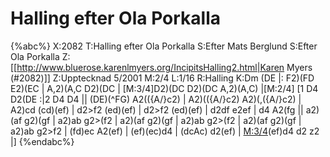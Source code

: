 # Halling efter Ola Porkalla

{%abc%}
X:2082
T:Halling efter Ola Porkalla
S:Efter Mats Berglund
S:Efter Ola Porkalla
Z:[[http://www.bluerose.karenlmyers.org/IncipitsHalling2.html|Karen Myers (#2082)]]
Z:Upptecknad 5/2001
M:2/4
L:1/16
R:Halling
K:Dm
(DE |: F2)(FD E2)(EC | A,2)(A,C D2)(DC | [M:3/4]D2)(DC D2)(DC A,2)(A,C) |[M:2/4] [1 D4 D2(DE :|2 D4 D4 ||
(DE)(^FG) A2(({A/}c2) | A2)(({A/}c2) A2)(,({A/}c2) | A2)cd (cd)(ef) | d2>f2 (ed)(ef) | d2>f2 (ed)(ef) | d2df e2ef |
d4 A2(fg || a2)(af g2)(gf | a2)ab g2>(f2 | a2)(af g2)(gf | a2)ab g2>(f2 | a2)(af g2)(gf |
a2)ab g2>f2 | (fd)ec A2(ef) | (ef)(ec)d4 | (dcAc) d2(ef) | [M:3/4](ed)(ef)d4 d2 z2 |]
{%endabc%}

